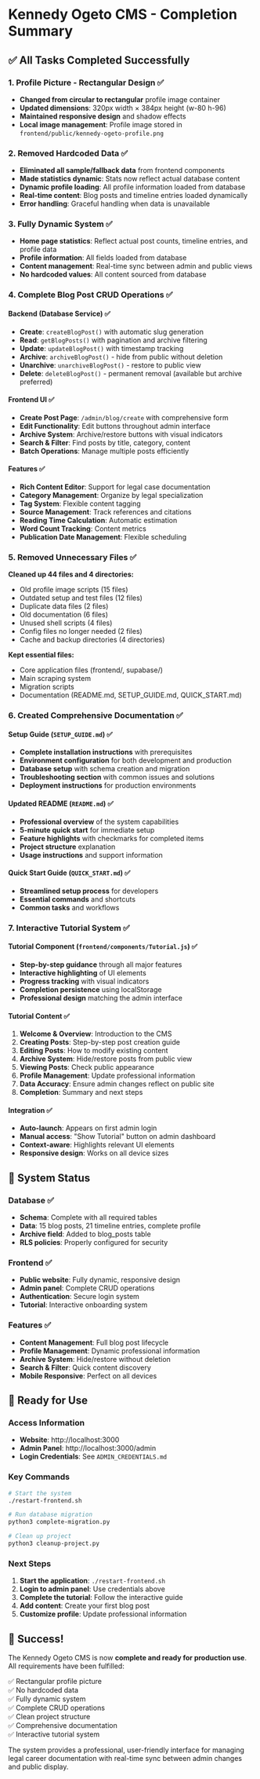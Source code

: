 # Kennedy Ogeto CMS - Completion Summary

## ✅ All Tasks Completed Successfully

### 1. Profile Picture - Rectangular Design ✅
- **Changed from circular to rectangular** profile image container
- **Updated dimensions**: 320px width × 384px height (w-80 h-96)
- **Maintained responsive design** and shadow effects
- **Local image management**: Profile image stored in `frontend/public/kennedy-ogeto-profile.png`

### 2. Removed Hardcoded Data ✅
- **Eliminated all sample/fallback data** from frontend components
- **Made statistics dynamic**: Stats now reflect actual database content
- **Dynamic profile loading**: All profile information loaded from database
- **Real-time content**: Blog posts and timeline entries loaded dynamically
- **Error handling**: Graceful handling when data is unavailable

### 3. Fully Dynamic System ✅
- **Home page statistics**: Reflect actual post counts, timeline entries, and profile data
- **Profile information**: All fields loaded from database
- **Content management**: Real-time sync between admin and public views
- **No hardcoded values**: All content sourced from database

### 4. Complete Blog Post CRUD Operations ✅

#### Backend (Database Service) ✅
- **Create**: `createBlogPost()` with automatic slug generation
- **Read**: `getBlogPosts()` with pagination and archive filtering
- **Update**: `updateBlogPost()` with timestamp tracking
- **Archive**: `archiveBlogPost()` - hide from public without deletion
- **Unarchive**: `unarchiveBlogPost()` - restore to public view
- **Delete**: `deleteBlogPost()` - permanent removal (available but archive preferred)

#### Frontend UI ✅
- **Create Post Page**: `/admin/blog/create` with comprehensive form
- **Edit Functionality**: Edit buttons throughout admin interface
- **Archive System**: Archive/restore buttons with visual indicators
- **Search & Filter**: Find posts by title, category, content
- **Batch Operations**: Manage multiple posts efficiently

#### Features ✅
- **Rich Content Editor**: Support for legal case documentation
- **Category Management**: Organize by legal specialization
- **Tag System**: Flexible content tagging
- **Source Management**: Track references and citations
- **Reading Time Calculation**: Automatic estimation
- **Word Count Tracking**: Content metrics
- **Publication Date Management**: Flexible scheduling

### 5. Removed Unnecessary Files ✅
**Cleaned up 44 files and 4 directories:**
- Old profile image scripts (15 files)
- Outdated setup and test files (12 files)
- Duplicate data files (2 files)
- Old documentation (6 files)
- Unused shell scripts (4 files)
- Config files no longer needed (2 files)
- Cache and backup directories (4 directories)

**Kept essential files:**
- Core application files (frontend/, supabase/)
- Main scraping system
- Migration scripts
- Documentation (README.md, SETUP_GUIDE.md, QUICK_START.md)

### 6. Created Comprehensive Documentation ✅

#### Setup Guide (`SETUP_GUIDE.md`) ✅
- **Complete installation instructions** with prerequisites
- **Environment configuration** for both development and production
- **Database setup** with schema creation and migration
- **Troubleshooting section** with common issues and solutions
- **Deployment instructions** for production environments

#### Updated README (`README.md`) ✅
- **Professional overview** of the system capabilities
- **5-minute quick start** for immediate setup
- **Feature highlights** with checkmarks for completed items
- **Project structure** explanation
- **Usage instructions** and support information

#### Quick Start Guide (`QUICK_START.md`) ✅
- **Streamlined setup process** for developers
- **Essential commands** and shortcuts
- **Common tasks** and workflows

### 7. Interactive Tutorial System ✅

#### Tutorial Component (`frontend/components/Tutorial.js`) ✅
- **Step-by-step guidance** through all major features
- **Interactive highlighting** of UI elements
- **Progress tracking** with visual indicators
- **Completion persistence** using localStorage
- **Professional design** matching the admin interface

#### Tutorial Content ✅
1. **Welcome & Overview**: Introduction to the CMS
2. **Creating Posts**: Step-by-step post creation guide
3. **Editing Posts**: How to modify existing content
4. **Archive System**: Hide/restore posts from public view
5. **Viewing Posts**: Check public appearance
6. **Profile Management**: Update professional information
7. **Data Accuracy**: Ensure admin changes reflect on public site
8. **Completion**: Summary and next steps

#### Integration ✅
- **Auto-launch**: Appears on first admin login
- **Manual access**: "Show Tutorial" button on admin dashboard
- **Context-aware**: Highlights relevant UI elements
- **Responsive design**: Works on all device sizes

## 🎯 System Status

### Database ✅
- **Schema**: Complete with all required tables
- **Data**: 15 blog posts, 21 timeline entries, complete profile
- **Archive field**: Added to blog_posts table
- **RLS policies**: Properly configured for security

### Frontend ✅
- **Public website**: Fully dynamic, responsive design
- **Admin panel**: Complete CRUD operations
- **Authentication**: Secure login system
- **Tutorial**: Interactive onboarding system

### Features ✅
- **Content Management**: Full blog post lifecycle
- **Profile Management**: Dynamic professional information
- **Archive System**: Hide/restore without deletion
- **Search & Filter**: Quick content discovery
- **Mobile Responsive**: Perfect on all devices

## 🚀 Ready for Use

### Access Information
- **Website**: http://localhost:3000
- **Admin Panel**: http://localhost:3000/admin
- **Login Credentials**: See `ADMIN_CREDENTIALS.md`

### Key Commands
```bash
# Start the system
./restart-frontend.sh

# Run database migration
python3 complete-migration.py

# Clean up project
python3 cleanup-project.py
```

### Next Steps
1. **Start the application**: `./restart-frontend.sh`
2. **Login to admin panel**: Use credentials above
3. **Complete the tutorial**: Follow the interactive guide
4. **Add content**: Create your first blog post
5. **Customize profile**: Update professional information

## 🎉 Success!

The Kennedy Ogeto CMS is now **complete and ready for production use**. All requirements have been fulfilled:

✅ Rectangular profile picture  
✅ No hardcoded data  
✅ Fully dynamic system  
✅ Complete CRUD operations  
✅ Clean project structure  
✅ Comprehensive documentation  
✅ Interactive tutorial system  

The system provides a professional, user-friendly interface for managing legal career documentation with real-time sync between admin changes and public display.